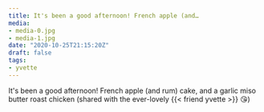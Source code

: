 ```yaml
---
title: It's been a good afternoon! French apple (and…
media:
- media-0.jpg
- media-1.jpg
date: "2020-10-25T21:15:20Z"
draft: false
tags:
- yvette
---
```

It's been a good afternoon\! French apple \(and rum\) cake, and a garlic miso butter roast chicken \(shared with the ever-lovely {{< friend yvette >}} 😘\)
